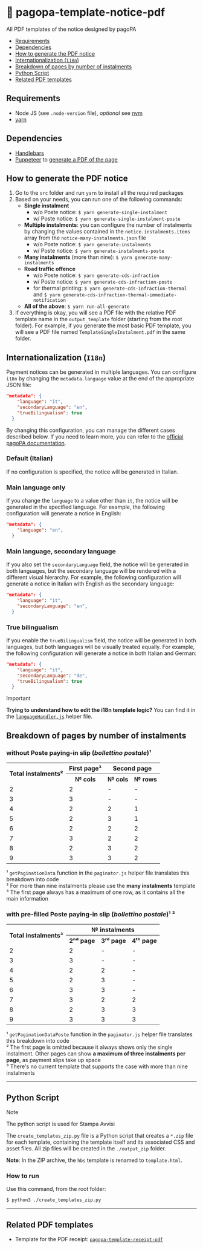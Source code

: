 # 🧾 pagopa-template-notice-pdf

All PDF templates of the notice designed by pagoPA

- [Requirements](#requirements)
- [Dependencies](#dependencies)
- [How to generate the PDF notice](#how-to-generate-the-pdf-notice)
- [Internationalization (`I18n`)](#internationalization-i18n)
- [Breakdown of pages by number of instalments](#breakdown-of-pages-by-number-of-instalments)
- [Python Script](#python-script)
- [Related PDF templates](#related-pdf-templates)

## Requirements

- Node JS (see `.node-version` file), _optional_ see [nvm](https://github.com/nvm-sh/nvm)
- [yarn](https://yarnpkg.com/)

## Dependencies

- [Handlebars](https://handlebarsjs.com/)
- [Puppeteer](https://www.npmjs.com/package/puppeteer)
  to [generate a PDF of the page](https://pptr.dev/api/puppeteer.page.pdf)

## How to generate the PDF notice

1. Go to the `src` folder and run `yarn` to install all the required packages
2. Based on your needs, you can run one of the following commands:
   - **Single instalment**
     - w/o Poste notice: `$ yarn generate-single-instalment`
     - w/ Poste notice: `$ yarn generate-single-instalment-poste`
   - **Multiple instalments**: you can configure the number of instalments by changing the values contained in the `notice.instalments.items` array from the `notice-many-instalments.json` file
     - w/o Poste notice: `$ yarn generate-instalments`
     - w/ Poste notice: `$ yarn generate-instalments-poste`
   - **Many instalments** (more than nine): `$ yarn generate-many-instalments`
   - **Road traffic offence**
     - w/o Poste notice: `$ yarn generate-cds-infraction`
     - w/ Poste notice: `$ yarn generate-cds-infraction-poste`
     - for thermal printing: `$ yarn generate-cds-infraction-thermal` and `$ yarn generate-cds-infraction-thermal-immediate-notification`
   - **All of the above**: `$ yarn run-all-generate`
3. If everything is okay, you will see a PDF file with the relative PDF template name in the `output_template` folder (starting from the root folder). For example, if you generate the most basic PDF template, you will see a PDF file named `TemplateSingleInstalment.pdf` in the same folder.

## Internationalization (`I18n`)

Payment notices can be generated in multiple languages. You can configure `i18n` by changing the `metadata.language` value at the end of the appropriate JSON file:

```json
"metadata": {
    "language": "it",
    "secondaryLanguage": "en",
    "trueBilingualism": true
  }
```

By changing this configuration, you can manage the different cases described below. If you need to learn more, you can refer to the [official pagoPA documentation](https://docs.pagopa.it/avviso-pagamento/allegato-1/varianti/traduzioni).

### Default (Italian)

If no configuration is specified, the notice will be generated in Italian.

### Main language only

If you change the `language` to a value other than `it`, the notice will be generated in the specified language. For example, the following configuration will generate a notice in English:

```json
"metadata": {
    "language": "en",
  }
```

### Main language, secondary language

If you also set the `secondaryLanguage` field, the notice will be generated in both languages, but the secondary language will be rendered with a different visual hierarchy. For example, the following configuration will generate a notice in Italian with English as the secondary language:

```json
"metadata": {
    "language": "it",
    "secondaryLanguage": "en",
  }
```

### True bilingualism

If you enable the `trueBilingualism` field, the notice will be generated in both languages, but both languages will be visually treated equally. For example, the following configuration will generate a notice in both Italian and German:

```json
"metadata": {
    "language": "it",
    "secondaryLanguage": "de",
    "trueBilingualism": true
  }
```

> [!important]
> **Trying to understand how to edit the i18n template logic?** You can find it in the [`languageHandler.js`](./src/helpers/languageHandler.js) helper file.

## Breakdown of pages by number of instalments

### without Poste paying-in slip (_bollettino postale_)¹

<table>
  <tr>
    <th rowspan="2">Total instalments²</th>
    <th colspan="1">First page³</th>
    <th colspan="2">Second page</th>
  </tr>
  <tr>
    <th>№ cols</th>
    <th>№ cols</th>
    <th>№ rows</th>
  </tr>
  <tr>
    <td>2</td>
    <td>2</td>
    <td>-</td>
    <td>-</td>
  </tr>
  <tr>
    <td>3</td>
    <td>3</td>
    <td>-</td>
    <td>-</td>
  </tr>
  <tr>
    <td>4</td>
    <td>2</td>
    <td>2</td>
    <td>1</td>
  </tr>
  <tr>
    <td>5</td>
    <td>2</td>
    <td>3</td>
    <td>1</td>
  </tr>
  <tr>
    <td>6</td>
    <td>2</td>
    <td>2</td>
    <td>2</td>
  </tr>
  <tr>
    <td>7</td>
    <td>3</td>
    <td>2</td>
    <td>2</td>
  </tr>
  <tr>
    <td>8</td>
    <td>2</td>
    <td>3</td>
    <td>2</td>
  </tr>
  <tr>
    <td>9</td>
    <td>3</td>
    <td>3</td>
    <td>2</td>
  </tr>
</table>

¹ `getPaginationData` function in the `paginator.js` helper file translates this breakdown into code <br />
² For more than nine instalments please use the **many instalments** template <br />
³ The first page always has a maximum of one row, as it contains all the main information

### with pre-filled Poste paying-in slip (_bollettino postale_)¹ ²

<table>
  <tr>
    <th rowspan="2">Total instalments³</th>
    <th colspan="3">№ instalments</th>
  </tr>
  <tr>
    <th>2ⁿᵈ page</th>
    <th>3ʳᵈ page</th>
    <th>4ᵗʰ page</th>
  </tr>
  <tr>
    <td>2</td>
    <td>2</td>
    <td>-</td>
    <td>-</td>
  </tr>
  <tr>
    <td>3</td>
    <td>3</td>
    <td>-</td>
    <td>-</td>
  </tr>
  <tr>
    <td>4</td>
    <td>2</td>
    <td>2</td>
    <td>-</td>
  </tr>
  <tr>
    <td>5</td>
    <td>2</td>
    <td>3</td>
    <td>-</td>
  </tr>
  <tr>
    <td>6</td>
    <td>3</td>
    <td>3</td>
    <td>-</td>
  </tr>
  <tr>
    <td>7</td>
    <td>3</td>
    <td>2</td>
    <td>2</td>
  </tr>
  <tr>
    <td>8</td>
    <td>2</td>
    <td>3</td>
    <td>3</td>
  </tr>
  <tr>
    <td>9</td>
    <td>3</td>
    <td>3</td>
    <td>3</td>
  </tr>
</table>

¹ `getPaginationDataPoste` function in the `paginator.js` helper file translates this breakdown into code <br />
² The first page is omitted because it always shows only the single instalment. Other pages can show **a maximum of three instalments per page**, as payment slips take up space<br />
³ There's no current template that supports the case with more than nine instalments <br />

---

## Python Script

> [!note]
> The python script is used for Stampa Avvisi

The `create_templates_zip.py` file is a Python script that creates a `*.zip` file for each template, containing the template itself and its associated CSS and asset files. All zip files will be created in the `./output_zip` folder.

**Note**: In the ZIP archive, the `hbs` template is renamed to `template.html`.

### How to run

Use this command, from the root folder:

```bash
$ python3 ./create_templates_zip.py
```

---

## Related PDF templates

- Template for the PDF receipt: [`pagopa-template-receipt-pdf`](https://github.com/pagopa/pagopa-template-receipt-pdf)

